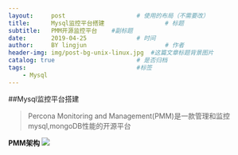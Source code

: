 ```yaml
---
layout:     post   				    # 使用的布局（不需要改）
title:      Mysql监控平台搭建 				# 标题 
subtitle:   PMM开源监控平台    #副标题
date:       2019-04-25 				# 时间
author:     BY lingjun						# 作者
header-img: img/post-bg-unix-linux.jpg 	#这篇文章标题背景图片
catalog: true 						# 是否归档
tags:								#标签
    - Mysql
---
```


##Mysql监控平台搭建
>Percona Monitoring and Management(PMM)是一款管理和监控mysql,mongoDB性能的开源平台

**PMM架构**
![](https://i.loli.net/2019/04/25/5cc17e4d3faa4.jpg)